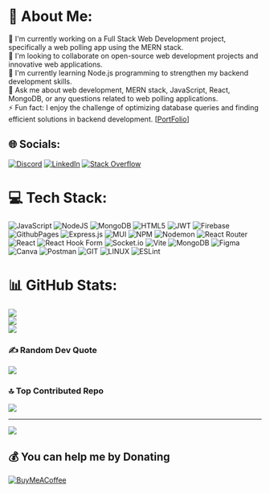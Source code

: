 # 💫 About Me:
🔭 I'm currently working on a Full Stack Web Development project, specifically a web polling app using the MERN stack.<br>👯 I'm looking to collaborate on open-source web development projects and innovative web applications.<br>🌱 I'm currently learning Node.js programming to strengthen my backend development skills.<br>💬 Ask me about web development, MERN stack, JavaScript, React, MongoDB, or any questions related to web polling applications.<br>⚡ Fun fact: I enjoy the challenge of optimizing database queries and finding efficient solutions in backend development.
[[PortFolio](https://aswanthkumarp.github.io/dev-portfolio)]


## 🌐 Socials:
[![Discord](https://img.shields.io/badge/Discord-%237289DA.svg?logo=discord&logoColor=white)](https://discord.gg/aswanthkumarp) [![LinkedIn](https://img.shields.io/badge/LinkedIn-%230077B5.svg?logo=linkedin&logoColor=white)](https://linkedin.com/in/aswanthkumarp) [![Stack Overflow](https://img.shields.io/badge/-Stackoverflow-FE7A16?logo=stack-overflow&logoColor=white)](https://stackoverflow.com/users/21383900) 

# 💻 Tech Stack:
![JavaScript](https://img.shields.io/badge/javascript-%23323330.svg?style=for-the-badge&logo=javascript&logoColor=%23F7DF1E) ![NodeJS](https://img.shields.io/badge/node.js-6DA55F?style=for-the-badge&logo=node.js&logoColor=white) ![MongoDB](https://img.shields.io/badge/MongoDB-%234ea94b.svg?style=for-the-badge&logo=mongodb&logoColor=white) ![HTML5](https://img.shields.io/badge/html5-%23E34F26.svg?style=for-the-badge&logo=html5&logoColor=white) ![JWT](https://img.shields.io/badge/JWT-black?style=for-the-badge&logo=JSON%20web%20tokens) ![Firebase](https://img.shields.io/badge/firebase-%23039BE5.svg?style=for-the-badge&logo=firebase) ![GithubPages](https://img.shields.io/badge/github%20pages-121013?style=for-the-badge&logo=github&logoColor=white) ![Express.js](https://img.shields.io/badge/express.js-%23404d59.svg?style=for-the-badge&logo=express&logoColor=%2361DAFB) ![MUI](https://img.shields.io/badge/MUI-%230081CB.svg?style=for-the-badge&logo=mui&logoColor=white) ![NPM](https://img.shields.io/badge/NPM-%23CB3837.svg?style=for-the-badge&logo=npm&logoColor=white) ![Nodemon](https://img.shields.io/badge/NODEMON-%23323330.svg?style=for-the-badge&logo=nodemon&logoColor=%BBDEAD) ![React Router](https://img.shields.io/badge/React_Router-CA4245?style=for-the-badge&logo=react-router&logoColor=white) ![React](https://img.shields.io/badge/react-%2320232a.svg?style=for-the-badge&logo=react&logoColor=%2361DAFB) ![React Hook Form](https://img.shields.io/badge/React%20Hook%20Form-%23EC5990.svg?style=for-the-badge&logo=reacthookform&logoColor=white) ![Socket.io](https://img.shields.io/badge/Socket.io-black?style=for-the-badge&logo=socket.io&badgeColor=010101) ![Vite](https://img.shields.io/badge/vite-%23646CFF.svg?style=for-the-badge&logo=vite&logoColor=white) ![MongoDB](https://img.shields.io/badge/MongoDB-%234ea94b.svg?style=for-the-badge&logo=mongodb&logoColor=white) ![Figma](https://img.shields.io/badge/figma-%23F24E1E.svg?style=for-the-badge&logo=figma&logoColor=white) ![Canva](https://img.shields.io/badge/Canva-%2300C4CC.svg?style=for-the-badge&logo=Canva&logoColor=white) ![Postman](https://img.shields.io/badge/Postman-FF6C37?style=for-the-badge&logo=postman&logoColor=white) ![GIT](https://img.shields.io/badge/Git-fc6d26?style=for-the-badge&logo=git&logoColor=white) ![LINUX](https://img.shields.io/badge/Linux-FCC624?style=for-the-badge&logo=linux&logoColor=black) ![ESLint](https://img.shields.io/badge/ESLint-4B3263?style=for-the-badge&logo=eslint&logoColor=white)
# 📊 GitHub Stats:
![](https://github-readme-stats.vercel.app/api?username=aswanthkumarp&theme=dark&hide_border=false&include_all_commits=true&count_private=true)<br/>
![](https://github-readme-streak-stats.herokuapp.com/?user=aswanthkumarp&theme=dark&hide_border=false)<br/>
![](https://github-readme-stats.vercel.app/api/top-langs/?username=aswanthkumarp&theme=dark&hide_border=false&include_all_commits=true&count_private=true&layout=compact)

### ✍️ Random Dev Quote
![](https://quotes-github-readme.vercel.app/api?type=horizontal&theme=tokyonight)

### 🔝 Top Contributed Repo
![](https://github-contributor-stats.vercel.app/api?username=aswanthkumarp&limit=5&theme=monokai&combine_all_yearly_contributions=true)

---
[![](https://visitcount.itsvg.in/api?id=aswanthkumarp&icon=9&color=3)](https://visitcount.itsvg.in)

  ## 💰 You can help me by Donating
  [![BuyMeACoffee](https://img.shields.io/badge/Buy%20Me%20a%20Coffee-ffdd00?style=for-the-badge&logo=buy-me-a-coffee&logoColor=black)](https://buymeacoffee.com/aswanthkumarp) 

  
<!-- Proudly created with GPRM ( https://gprm.itsvg.in ) -->
